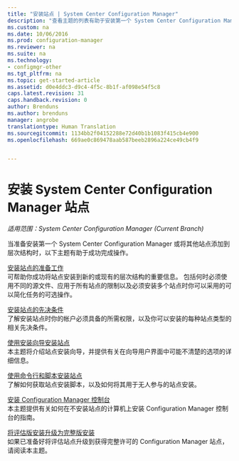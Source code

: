```yaml
---
title: "安装站点 | System Center Configuration Manager"
description: "查看主题的列表有助于安装第一个 System Center Configuration Manager，或将站点添加到层次结构。"
ms.custom: na
ms.date: 10/06/2016
ms.prod: configuration-manager
ms.reviewer: na
ms.suite: na
ms.technology:
- configmgr-other
ms.tgt_pltfrm: na
ms.topic: get-started-article
ms.assetid: d0e4ddc3-d9c4-4f5c-8b1f-af098e54f5c8
caps.latest.revision: 31
caps.handback.revision: 0
author: Brenduns
ms.author: brenduns
manager: angrobe
translationtype: Human Translation
ms.sourcegitcommit: 1134bb2f04152288e72d40b1b1083f415cb4e900
ms.openlocfilehash: 669ae0c869478aab587beeb2896a224ce49cb4f9


---
```

# <a name="installing-system-center-configuration-manager-sites"></a>安装 System Center Configuration Manager 站点

*适用范围：System Center Configuration Manager (Current Branch)*


当准备安装第一个 System Center Configuration Manager 或将其他站点添加到层次结构时，以下主题有助于成功完成操作。


[安装站点的准备工作](../../../../core/servers/deploy/install/prepare-to-install-sites.md)    
可帮助你成功将站点安装到新的或现有的层次结构的重要信息。 包括何时必须使用不同的源文件、应用于所有站点的限制以及必须安装多个站点时你可以采用的可以简化任务的可选操作。


[安装站点的先决条件](../../../../core/servers/deploy/install/prerequisites-for-installing-sites.md)   
了解安装站点时你的帐户必须具备的所需权限，以及你可以安装的每种站点类型的相关先决条件。


[使用安装向导安装站点](../../../../core/servers/deploy/install/use-the-setup-wizard-to-install-sites.md)    
本主题将介绍站点安装向导，并提供有关在向导用户界面中可能不清楚的选项的详细信息。  

[使用命令行和脚本安装站点](../../../../core/servers/deploy/install/use-a-command-line-to-install-sites.md)   
了解如何获取站点安装脚本，以及如何将其用于无人参与的站点安装。

[安装 Configuration Manager 控制台](../../../../core/servers/deploy/install/install-consoles.md)     
本主题提供有关如何在不安装站点的计算机上安装 Configuration Manager 控制台的指南。

[将评估版安装升级为完整版安装](../../../../core/servers/deploy/install/upgrade-an-evaluation-install-to-a-full-install.md)   
如果已准备好将评估站点升级到获得完整许可的 Configuration Manager 站点，请阅读本主题。



<!--HONumber=Nov16_HO1-->


